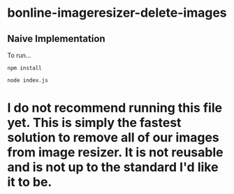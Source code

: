 # bonline-imageresizer-delete-images

## Naive Implementation

To run...

```
npm install

node index.js
```

# I do not recommend running this file yet. This is simply the fastest solution to remove all of our images from image resizer. It is not reusable and is not up to the standard I'd like it to be.

